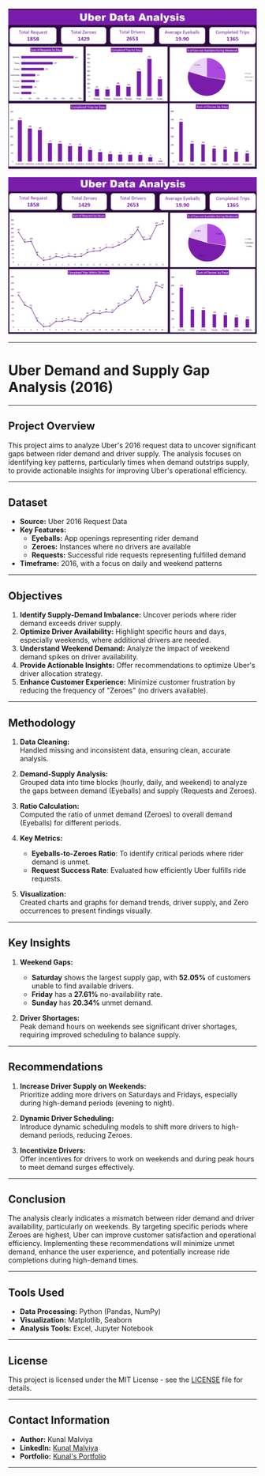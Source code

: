 ![Dashboard 1](Dashboard.jpg)

![Dashboard 2](Dashboard2.jpg)

---

# Uber Demand and Supply Gap Analysis (2016)

---

## Project Overview  
This project aims to analyze Uber's 2016 request data to uncover significant gaps between rider demand and driver supply. The analysis focuses on identifying key patterns, particularly times when demand outstrips supply, to provide actionable insights for improving Uber's operational efficiency.

---

## Dataset
- **Source:** Uber 2016 Request Data
- **Key Features:**
  - **Eyeballs:** App openings representing rider demand
  - **Zeroes:** Instances where no drivers are available
  - **Requests:** Successful ride requests representing fulfilled demand
- **Timeframe:** 2016, with a focus on daily and weekend patterns

---

## Objectives  
1. **Identify Supply-Demand Imbalance:** Uncover periods where rider demand exceeds driver supply.
2. **Optimize Driver Availability:** Highlight specific hours and days, especially weekends, where additional drivers are needed.
3. **Understand Weekend Demand:** Analyze the impact of weekend demand spikes on driver availability.
4. **Provide Actionable Insights:** Offer recommendations to optimize Uber's driver allocation strategy.
5. **Enhance Customer Experience:** Minimize customer frustration by reducing the frequency of "Zeroes" (no drivers available).

---

## Methodology
1. **Data Cleaning:**  
   Handled missing and inconsistent data, ensuring clean, accurate analysis.
  
2. **Demand-Supply Analysis:**  
   Grouped data into time blocks (hourly, daily, and weekend) to analyze the gaps between demand (Eyeballs) and supply (Requests and Zeroes).
   
3. **Ratio Calculation:**  
   Computed the ratio of unmet demand (Zeroes) to overall demand (Eyeballs) for different periods.

4. **Key Metrics:**  
   - **Eyeballs-to-Zeroes Ratio**: To identify critical periods where rider demand is unmet.
   - **Request Success Rate**: Evaluated how efficiently Uber fulfills ride requests.

5. **Visualization:**  
   Created charts and graphs for demand trends, driver supply, and Zero occurrences to present findings visually.

---

## Key Insights
1. **Weekend Gaps:**  
   - **Saturday** shows the largest supply gap, with **52.05%** of customers unable to find available drivers.
   - **Friday** has a **27.61%** no-availability rate.
   - **Sunday** has **20.34%** unmet demand.
   
2. **Driver Shortages:**  
   Peak demand hours on weekends see significant driver shortages, requiring improved scheduling to balance supply.

---

## Recommendations
1. **Increase Driver Supply on Weekends:**  
   Prioritize adding more drivers on Saturdays and Fridays, especially during high-demand periods (evening to night).

2. **Dynamic Driver Scheduling:**  
   Introduce dynamic scheduling models to shift more drivers to high-demand periods, reducing Zeroes.

3. **Incentivize Drivers:**  
   Offer incentives for drivers to work on weekends and during peak hours to meet demand surges effectively.

---

## Conclusion  
The analysis clearly indicates a mismatch between rider demand and driver availability, particularly on weekends. By targeting specific periods where Zeroes are highest, Uber can improve customer satisfaction and operational efficiency. Implementing these recommendations will minimize unmet demand, enhance the user experience, and potentially increase ride completions during high-demand times.

---

## Tools Used
- **Data Processing:** Python (Pandas, NumPy)
- **Visualization:** Matplotlib, Seaborn
- **Analysis Tools:** Excel, Jupyter Notebook

---

## License  
This project is licensed under the MIT License - see the [LICENSE](LICENSE) file for details.

---

## Contact Information
- **Author:** Kunal Malviya
- **LinkedIn:** [Kunal Malviya](https://www.linkedin.com/in/kunal-malviya-0b6340289/)
- **Portfolio:** [Kunal's Portfolio](https://peerlist.io/kunalmalviya06)

---
